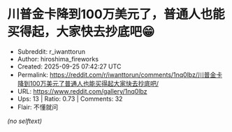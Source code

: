 # 川普金卡降到100万美元了，普通人也能买得起，大家快去抄底吧😁

- Subreddit: r_iwanttorun
- Author: hiroshima_fireworks
- Created: 2025-09-25 07:42:27 UTC
- Permalink: https://reddit.com/r/iwanttorun/comments/1nq0lbz/川普金卡降到100万美元了普通人也能买得起大家快去抄底吧/
- URL: https://www.reddit.com/gallery/1nq0lbz
- Ups: 13 | Ratio: 0.73 | Comments: 32
- Flair: 不懂就问

_(no selftext)_
